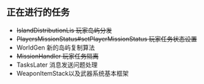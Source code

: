 ## 正在进行的任务
- ~~IslandDistributionLis 玩家岛屿分发~~<br>
- ~~PlayersMissionStatus#setPlayerMissionStatus 玩家任务状态设置~~<br>
- WorldGen 新的岛屿复制算法<br>
- ~~MissionHandler 玩家任务隔离~~<br>
- TasksLater 消息发送问题处理<br>
- WeaponItemStack以及武器系统基本框架
